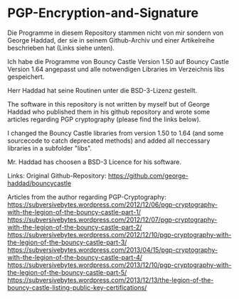 # PGP-Encryption-and-Signature

Die Programme in diesem Repository stammen nicht von mir sondern von George Haddad, der sie in seinem Github-Archiv und einer Artikelreihe beschrieben hat (Links siehe unten).

Ich habe die Programme von Bouncy Castle Version 1.50 auf Bouncy Castle Version 1.64 angepasst und alle notwendigen Libraries im Verzeichnis libs gespeichert.

Herr Haddad hat seine Routinen unter die BSD-3-Lizenz gestellt.

The software in this repository is not written by myself but of George Haddad who published them in his github repository and wrote some articles regarding PGP cryptography (please find the links below).

I changed the Bouncy Castle libraries from version 1.50 to 1.64 (and some sourcecode to catch deprecated methods) and added all neccessary libraries in a subfolder "libs".

Mr. Haddad has choosen a BSD-3 Licence for his software.

Links:
Original Github-Repository: https://github.com/george-haddad/bouncycastle

Articles from the author regarding PGP-Cryptography:
https://subversivebytes.wordpress.com/2012/12/06/pgp-cryptography-with-the-legion-of-the-bouncy-castle-part-1/
https://subversivebytes.wordpress.com/2012/12/07/pgp-cryptography-with-the-legion-of-the-bouncy-castle-part-2/
https://subversivebytes.wordpress.com/2012/12/10/pgp-cryptography-with-the-legion-of-the-bouncy-castle-part-3/
https://subversivebytes.wordpress.com/2013/04/15/pgp-cryptography-with-the-legion-of-the-bouncy-castle-part-4/
https://subversivebytes.wordpress.com/2013/12/10/pgp-cryptography-with-the-legion-of-the-bouncy-castle-part-5/
https://subversivebytes.wordpress.com/2013/12/13/the-legion-of-the-bouncy-castle-listing-public-key-certifications/
